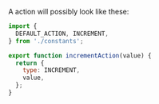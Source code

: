 A action will possibly look like these:
```javascript
import {
  DEFAULT_ACTION, INCREMENT,
} from './constants';

export function incrementAction(value) {
  return {
    type: INCREMENT,
    value,
  };
}
```
